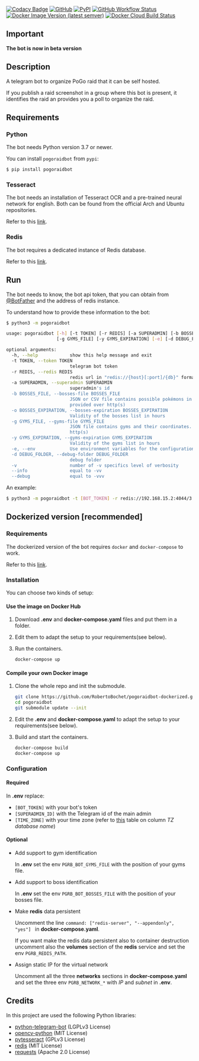 [![Codacy Badge](https://app.codacy.com/project/badge/Grade/dcfaeb382e18477491720692ea2f818f)](https://www.codacy.com/manual/RobertoBochet/pogoraidbot?utm_source=github.com&amp;utm_medium=referral&amp;utm_content=RobertoBochet/pogoraidbot&amp;utm_campaign=Badge_Grade)
[![GitHub](https://img.shields.io/github/license/robertobochet/pogoraidbot?color=blue)](https://github.com/RobertoBochet/pogoraidbot/blob/master/LICENSE)
[![PyPI](https://img.shields.io/pypi/v/pogoraidbot?color=yellow)](https://pypi.org/project/pogoraidbot/)
[![GitHub Workflow Status](https://img.shields.io/github/workflow/status/robertobochet/pogoraidbot/Upload%20Python%20Package?label=pypi%20build)](https://pypi.org/project/pogoraidbot/)
[![Docker Image Version (latest semver)](https://img.shields.io/docker/v/robertobochet/pogoraidbot?color=blue&label=docker%20version&sort=semver)](https://hub.docker.com/r/robertobochet/pogoraidbot)
[![Docker Cloud Build Status](https://img.shields.io/docker/cloud/build/robertobochet/pogoraidbot)](https://hub.docker.com/r/robertobochet/pogoraidbot)

## Important

**The bot is now in beta version**

## Description

A telegram bot to organize PoGo raid that it can be self hosted.

If you publish a raid screenshot in a group where this bot is present, it identifies the raid an provides you a poll to organize the raid.

## Requirements

### Python

The bot needs Python version 3.7 or newer.

You can install `pogoraidbot` from `pypi`:

```bash
$ pip install pogoraidbot
```

### Tesseract

The bot needs an installation of Tesseract OCR and a pre-trained neural network for english. Both can be found from the official Arch and Ubuntu repositories.

Refer to this [link](https://github.com/tesseract-ocr/tesseract).

### Redis

The bot requires a dedicated instance of Redis database.

Refer to this [link](https://redis.io/).

## Run

The bot needs to know, the bot api token, that you can obtain from [@BotFather](https://telegram.me/BotFather) and the address of redis instance.

To understand how to provide these information to the bot:

```bash
$ python3 -m pogoraidbot
```

```bash
usage: pogoraidbot [-h] [-t TOKEN] [-r REDIS] [-a SUPERADMIN] [-b BOSSES_FILE] [-o BOSSES_EXPIRATION]
                   [-g GYMS_FILE] [-y GYMS_EXPIRATION] [-e] [-d DEBUG_FOLDER] [-v] [--info] [--debug]

optional arguments:
  -h, --help            show this help message and exit
  -t TOKEN, --token TOKEN
                        telegram bot token
  -r REDIS, --redis REDIS
                        redis url in "redis://{host}[:port]/{db}" format
  -a SUPERADMIN, --superadmin SUPERADMIN
                        superadmin's id
  -b BOSSES_FILE, --bosses-file BOSSES_FILE
                        JSON or CSV file contains possible pokémons in the raids. It can be also
                        provided over http(s)
  -o BOSSES_EXPIRATION, --bosses-expiration BOSSES_EXPIRATION
                        Validity of the bosses list in hours
  -g GYMS_FILE, --gyms-file GYMS_FILE
                        JSON file contains gyms and their coordinates. It can be also provided over
                        http(s)
  -y GYMS_EXPIRATION, --gyms-expiration GYMS_EXPIRATION
                        Validity of the gyms list in hours
  -e, --env             Use environment variables for the configuration
  -d DEBUG_FOLDER, --debug-folder DEBUG_FOLDER
                        debug folder
  -v                    number of -v specifics level of verbosity
  --info                equal to -vv
  --debug               equal to -vvv
```

An example:

```bash
$ python3 -m pogoraidbot -t [BOT_TOKEN] -r redis://192.168.15.2:4044/3
```

## Dockerized version \[recommended]

### Requirements

The dockerized version of the bot requires `docker` and `docker-compose` to work.

Refer to this [link](https://docs.docker.com/compose/install/).

### Installation

You can choose two kinds of setup:

#### Use the image on Docker Hub

1. Download **.env** and **docker-compose.yaml** files and put them in a folder.

2. Edit them to adapt the setup to your requirements(see below).

3. Run the containers.

    ```bash
    docker-compose up
    ```

#### Compile your own Docker image 

1. Clone the whole repo and init the submodule.

    ```bash
    git clone https://github.com/RobertoBochet/pogoraidbot-dockerized.git ./pogoraidbot
    cd pogoraidbot
    git submodule update --init
    ```

2. Edit the **.env** and **docker-compose.yaml** to adapt the setup to your requirements(see below).

3. Build and start the containers.

    ```bash
    docker-compose build
    docker-compose up
    ```

### Configuration

#### Required

In **.env** replace:

- `[BOT_TOKEN]` with your bot's token
- `[SUPERADMIN_ID]` with the Telegram id of the main admin
- `[TIME_ZONE]` with your time zone (refer to [this](https://en.wikipedia.org/wiki/List_of_tz_database_time_zones#List) table on column *TZ database name*)

#### Optional

- Add support to gym identification
    
    In **.env** set the env `PGRB_BOT_GYMS_FILE` with the position of your gyms file.

- Add support to boss identification
    
    In **.env** set the env `PGRB_BOT_BOSSES_FILE` with the position of your bosses file.
     
- Make **redis** data persistent

    Uncomment the line `command: ["redis-server", "--appendonly", "yes"] ` in **docker-compose.yaml**.
    
    If you want make the redis data persistent also to container destruction uncomment also the **volumes** section of the **redis** service and set the env `PGRB_REDIS_PATH`.
    
- Assign static IP for the virtual network

    Uncomment all the three **networks** sections in **docker-compose.yaml** and set the three env `PGRB_NETWORK_*` with *IP* and *subnet* in **.env**.
    
## Credits

In this project are used the following Python libraries:

-   [python-telegram-bot](https://python-telegram-bot.org/) (LGPLv3 License)
-   [opencv-python](https://pypi.org/project/opencv-python/) (MIT License)
-   [pytesseract](https://pypi.org/project/pytesseract/) (GPLv3 License)
-   [redis](https://pypi.org/project/redis/) (MIT License)
-   [requests](https://pypi.org/project/requests/) (Apache 2.0 License)
